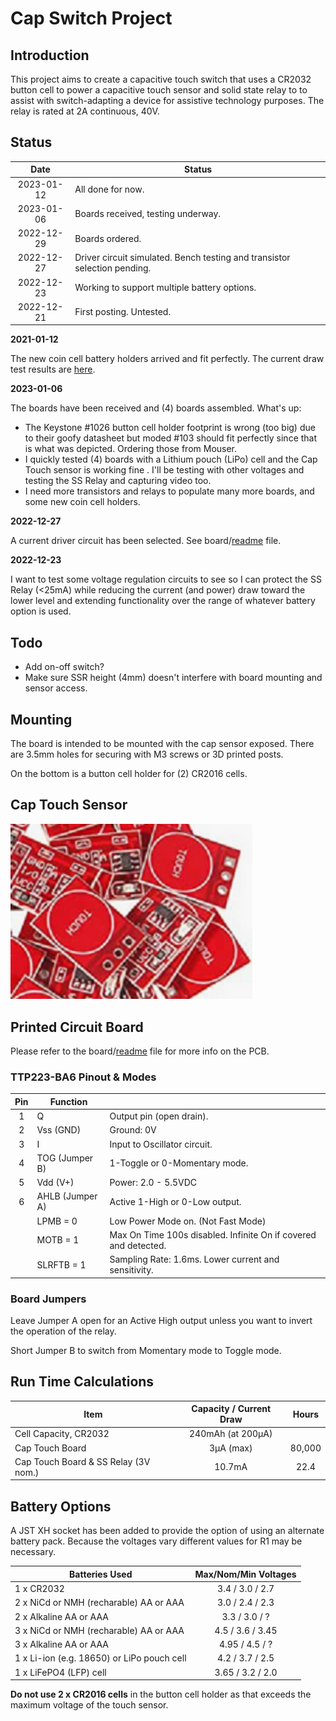 # Cap Switch Project

## Introduction

This project aims to create a capacitive touch switch that uses a CR2032 button cell to power a capacitive touch sensor and solid state relay to to assist with switch-adapting a device for assistive technology purposes. The relay is rated at 2A continuous, 40V.

## Status

|    Date    | Status                                                       |
| :--------: | ------------------------------------------------------------ |
| 2023-01-12 | All done for now.                                            |
| 2023-01-06 | Boards received, testing underway.                           |
| 2022-12-29 | Boards ordered.                                              |
| 2022-12-27 | Driver circuit simulated. Bench testing and transistor selection pending. |
| 2022-12-23 | Working to support multiple battery options.                 |
| 2022-12-21 | First posting. Untested.                                     |

**2021-01-12**

The new coin cell battery holders arrived and fit perfectly. The current draw test results are [here](board/Current-and-Power-Draw.md).

**2023-01-06**

The boards have been received and (4) boards assembled. What's up:

* The Keystone #1026 button cell holder footprint is wrong (too big) due to their goofy datasheet but moded #103 should fit perfectly since that is what was depicted. Ordering those from Mouser.
* I quickly tested (4) boards with a Lithium pouch (LiPo) cell and the Cap Touch sensor is working fine . I'll be testing with other voltages and testing the SS Relay and capturing video too.
* I need more transistors and relays to populate many more boards, and some new coin cell holders.

**2022-12-27**

A current driver circuit has been selected. See board/[readme](#board/readme.md) file.

**2022-12-23**

I want to test some voltage regulation circuits to see so I can protect the SS Relay (<25mA) while reducing the current (and  power) draw toward the lower level and extending functionality over the range of whatever battery option is used.

## Todo

* Add on-off switch?
* Make sure SSR height (4mm) doesn't interfere with board mounting and sensor access.

## Mounting

The board is intended to be mounted with the cap sensor exposed. There are 3.5mm holes for securing with M3 screws or 3D printed posts.

On the bottom is a button cell holder for (2) CR2016 cells.

## Cap Touch Sensor

<img src="assets/cap_touch_sensor.png" alt="cap sensor" style="zoom:150%;" />

## Printed Circuit Board

Please refer to the board/[readme](board/readme.md) file for more info on the PCB.

### TTP223-BA6 Pinout & Modes

| Pin  | Function        |                                                              |
| :--: | --------------- | ------------------------------------------------------------ |
|  1   | Q               | Output pin (open drain).                                     |
|  2   | Vss (GND)       | Ground: 0V                                                   |
|  3   | I               | Input to Oscillator circuit.                                 |
|  4   | TOG (Jumper B)  | 1-Toggle or 0-Momentary mode.                                |
|  5   | Vdd (V+)        | Power: 2.0 - 5.5VDC                                          |
|  6   | AHLB (Jumper A) | Active 1-High or 0-Low output.                               |
|      | LPMB = 0        | Low Power Mode on. (Not Fast Mode)                           |
|      | MOTB = 1        | Max On Time 100s disabled. Infinite On if covered and detected. |
|      | SLRFTB = 1      | Sampling Rate: 1.6ms. Lower current and sensitivity.         |

### Board Jumpers

Leave Jumper A open for an Active High output unless you want to invert the operation of the relay.

Short Jumper B to switch from Momentary mode to Toggle mode.

## Run Time Calculations

| Item                                 | Capacity  / Current Draw | Hours  |
| ------------------------------------ | :----------------------: | :----: |
| Cell Capacity, CR2032                |    240mAh (at 200µA)     |        |
| Cap Touch Board                      |        3µA (max)         | 80,000 |
| Cap Touch Board & SS Relay (3V nom.) |          10.7mA          |  22.4  |

## Battery Options

A JST XH socket has been added to provide the option of using an alternate battery pack. Because the voltages vary different values for R1 may be necessary.

| Batteries Used                             | Max/Nom/Min Voltages |
| ------------------------------------------ | :------------------: |
| 1 x CR2032                                 |   3.4 / 3.0 / 2.7    |
| 2 x NiCd or NMH (recharable) AA or AAA     |   3.0 / 2.4 / 2.3    |
| 2 x Alkaline AA or AAA                     |    3.3 / 3.0 / ?     |
| 3 x NiCd or NMH (recharable) AA or AAA     |   4.5 / 3.6 / 3.45   |
| 3 x Alkaline AA or AAA                     |    4.95 / 4.5 / ?    |
| 1 x Li-ion (e.g. 18650) or LiPo pouch cell |   4.2 / 3.7 / 2.5    |
| 1 x LiFePO4 (LFP) cell                     |   3.65 / 3.2 / 2.0   |

**Do not use 2 x CR2016 cells** in the button cell holder as that exceeds the maximum voltage of the touch sensor.

